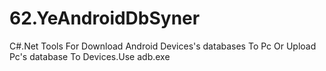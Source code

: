 # 62.YeAndroidDbSyner
C#.Net Tools For Download Android Devices's databases To Pc Or Upload Pc's database To Devices.Use adb.exe
